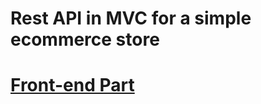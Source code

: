 # Rest API in MVC for a simple ecommerce store
# [Front-end Part](https://github.com/khaledfahmy123/e-commerce-react)
